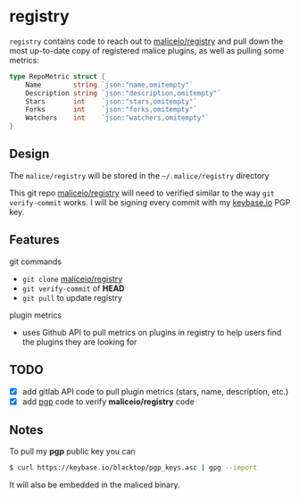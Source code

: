 registry
========

`registry` contains code to reach out to [maliceio/registry](https://github.com/maliceio/registry) and pull down the most up-to-date copy of registered malice plugins, as well as pulling some metrics:

```go
type RepoMetric struct {
    Name        string `json:"name,omitempty"`
    Description string `json:"description,omitempty"`
    Stars       int    `json:"stars,omitempty"`
    Forks       int    `json:"forks,omitempty"`
    Watchers    int    `json:"watchers,omitempty"`
}
```

Design
------

The `malice/registry` will be stored in the `~/.malice/registry` directory

This git repo [maliceio/registry](https://github.com/maliceio/registry) will need to verified similar to the way `git verify-commit` works.  I will be signing every commit with my [keybase.io](https://keybase.io/blacktop) PGP key.

Features
--------

git commands

- `git clone` [maliceio/registry](https://github.com/maliceio/registry)
- `git verify-commit` of **HEAD**
- `git pull` to update registry

plugin metrics

- uses Github API to pull metrics on plugins in registry to help users find the plugins they are looking for

TODO
----

- [x] add gitlab API code to pull plugin metrics (stars, name, description, etc.)
- [x] add [pgp](https://godoc.org/golang.org/x/crypto/openpgp) code to verify **maliceio/registry** code

Notes
-----

To pull my **pgp** public key you can

```sh
$ curl https://keybase.io/blacktop/pgp_keys.asc | gpg --import
```

It will also be embedded in the maliced binary.